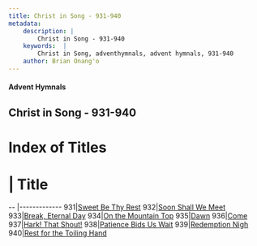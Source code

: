 ```yaml
---
title: Christ in Song - 931-940
metadata:
    description: |
        Christ in Song - 931-940
    keywords:  |
        Christ in Song, adventhymnals, advent hymnals, 931-940
    author: Brian Onang'o
---
```


#### Advent Hymnals
## Christ in Song - 931-940

# Index of Titles
# | Title                        
-- |-------------
931|[Sweet Be Thy Rest](/christ-in-song/CIS/901-949/931-940/Sweet-Be-Thy-Rest)
932|[Soon Shall We Meet](/christ-in-song/CIS/901-949/931-940/Soon-Shall-We-Meet)
933|[Break, Eternal Day](/christ-in-song/CIS/901-949/931-940/Break,-Eternal-Day)
934|[On the Mountain Top](/christ-in-song/CIS/901-949/931-940/On-the-Mountain-Top)
935|[Dawn](/christ-in-song/CIS/901-949/931-940/Dawn)
936|[Come](/christ-in-song/CIS/901-949/931-940/Come)
937|[Hark!  That Shout!](/christ-in-song/CIS/901-949/931-940/Hark!-That-Shout!)
938|[Patience Bids Us Wait](/christ-in-song/CIS/901-949/931-940/Patience-Bids-Us-Wait)
939|[Redemption Nigh](/christ-in-song/CIS/901-949/931-940/Redemption-Nigh)
940|[Rest for the Toiling Hand](/christ-in-song/CIS/901-949/931-940/Rest-for-the-Toiling-Hand)
